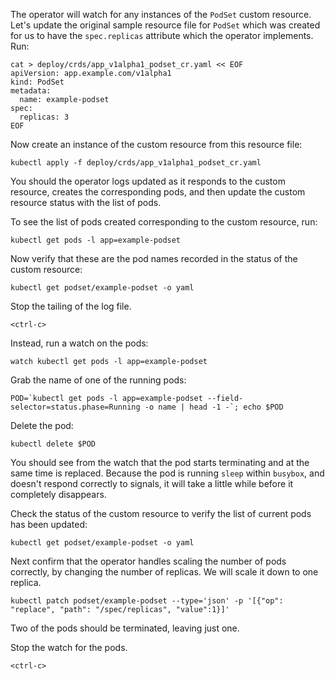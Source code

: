 The operator will watch for any instances of the `PodSet` custom resource. Let's update the original sample resource file for `PodSet` which was created for us to have the `spec.replicas` attribute which the operator implements. Run:

```execute
cat > deploy/crds/app_v1alpha1_podset_cr.yaml << EOF
apiVersion: app.example.com/v1alpha1
kind: PodSet
metadata:
  name: example-podset
spec:
  replicas: 3
EOF
```

Now create an instance of the custom resource from this resource file:

```execute
kubectl apply -f deploy/crds/app_v1alpha1_podset_cr.yaml
```

You should the operator logs updated as it responds to the custom resource, creates the corresponding pods, and then update the custom resource status with the list of pods.

To see the list of pods created corresponding to the custom resource, run:

```execute
kubectl get pods -l app=example-podset
```

Now verify that these are the pod names recorded in the status of the custom resource:

```execute
kubectl get podset/example-podset -o yaml
```

Stop the tailing of the log file.

```execute-2
<ctrl-c>
```

Instead, run a watch on the pods:

```execute-2
watch kubectl get pods -l app=example-podset
```

Grab the name of one of the running pods:

```execute
POD=`kubectl get pods -l app=example-podset --field-selector=status.phase=Running -o name | head -1 -`; echo $POD
```

Delete the pod:

```execute
kubectl delete $POD
```

You should see from the watch that the pod starts terminating and at the same time is replaced. Because the pod is running `sleep` within `busybox`, and doesn't respond correctly to signals, it will take a little while before it completely disappears.

Check the status of the custom resource to verify the list of current pods has been updated:

```execute
kubectl get podset/example-podset -o yaml
```

Next confirm that the operator handles scaling the number of pods correctly, by changing the number of replicas. We will scale it down to one replica.

```execute
kubectl patch podset/example-podset --type='json' -p '[{"op": "replace", "path": "/spec/replicas", "value":1}]'
```

Two of the pods should be terminated, leaving just one.

Stop the watch for the pods.

```execute-2
<ctrl-c>
```
